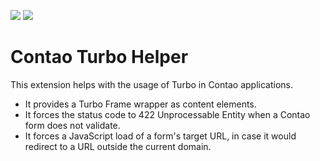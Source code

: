 [![](https://img.shields.io/packagist/v/inspiredminds/contao-turbo-helper.svg)](https://packagist.org/packages/inspiredminds/contao-turbo-helper)
[![](https://img.shields.io/packagist/dt/inspiredminds/contao-turbo-helper.svg)](https://packagist.org/packages/inspiredminds/contao-turbo-helper)

Contao Turbo Helper
===================

This extension helps with the usage of Turbo in Contao applications.

* It provides a Turbo Frame wrapper as content elements.
* It forces the status code to 422 Unprocessable Entity when a Contao form does not validate.
* It forces a JavaScript load of a form's target URL, in case it would redirect to a URL outside the current domain.
